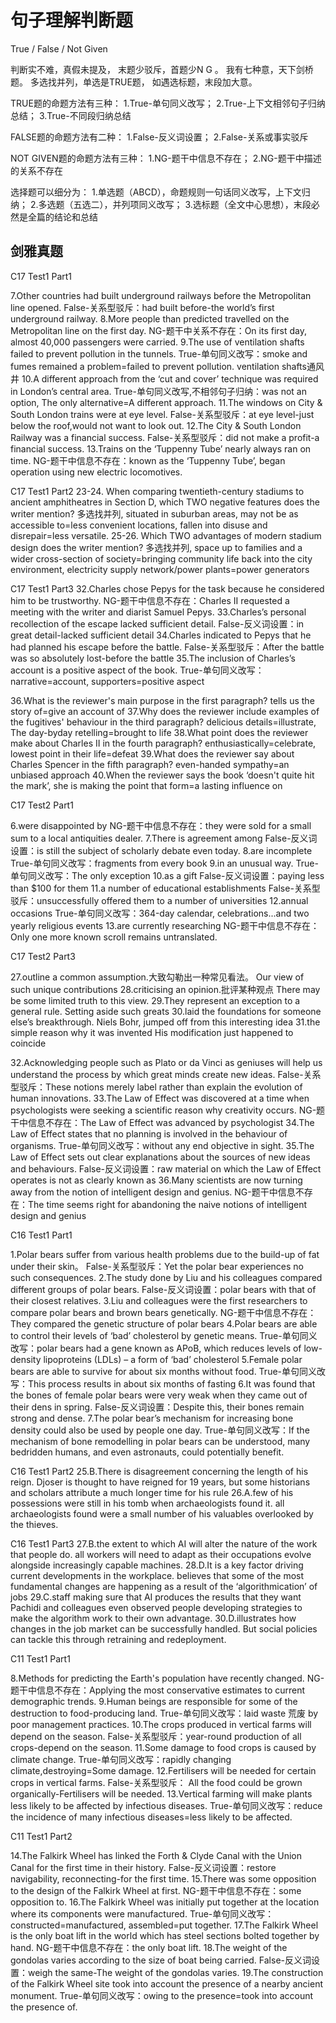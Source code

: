 # 句子理解判断题

True / False / Not Given

判断实不难，真假未提及，
末题少驳斥，首题少N G 。
我有七种意，天下剑桥题。
多选找并列，单选是TRUE题，
如遇选标题，末段加大意。

TRUE题的命题方法有三种：
1.True-单句同义改写；
2.True-上下文相邻句子归纳总结；
3.True-不同段归纳总结

FALSE题的命题方法有二种：
1.False-反义词设置；
2.False-关系或事实驳斥

NOT GIVEN题的命题方法有三种：
1.NG-题干中信息不存在；
2.NG-题干中描述的关系不存在

选择题可以细分为：
1.单选题（ABCD），命题规则一句话同义改写，上下文归纳；
2.多选题（五选二），并列项同义改写；
3.选标题（全文中心思想），末段必然是全篇的结论和总结

## 剑雅真题

C17 Test1 Part1

7.Other countries had built underground railways before the Metropolitan line opened.
False-关系型驳斥：had built before-the world’s first underground railway. 
8.More people than predicted travelled on the Metropolitan line on the first day.
NG-题干中关系不存在：On its first day, almost 40,000 passengers were carried.
9.The use of ventilation shafts failed to prevent pollution in the tunnels.
True-单句同义改写：smoke and fumes remained a problem=failed to prevent pollution.
ventilation shafts通风井
10.A different approach from the ‘cut and cover’ technique was required in London’s central area.
True-单句同义改写,不相邻句子归纳：was not an option, The only alternative=A different approach.
11.The windows on City & South London trains were at eye level.
False-关系型驳斥：at eye level-just below the roof,would not want to look out. 
12.The City & South London Railway was a financial success.
False-关系型驳斥：did not make a profit-a financial success. 
13.Trains on the ‘Tuppenny Tube’ nearly always ran on time.
NG-题干中信息不存在：known as the ‘Tuppenny Tube’, began operation using new electric locomotives.


C17 Test1 Part2
23-24. When comparing twentieth-century stadiums to ancient amphitheatres in Section D, which TWO negative features does the writer mention?
多选找并列, situated in suburban areas, may not be as accessible to=less convenient locations, fallen into disuse and disrepair=less versatile.
25-26. Which TWO advantages of modern stadium design does the writer mention?
多选找并列, space up to families and a wider cross-section of society=bringing community life back into the city environment, electricity supply network/power plants=power generators

C17 Test1 Part3
32.Charles chose Pepys for the task because he considered him to be trustworthy.
NG-题干中信息不存在：Charles II requested a meeting with the writer and diarist Samuel Pepys.
33.Charles’s personal recollection of the escape lacked sufficient detail.
False-反义词设置：in great detail-lacked sufficient detail
34.Charles indicated to Pepys that he had planned his escape before the battle.
False-关系型驳斥：After the battle was so absolutely lost-before the battle
35.The inclusion of Charles’s account is a positive aspect of the book.
True-单句同义改写：narrative=account, supporters=positive aspect

36.What is the reviewer's main purpose in the first paragraph?
tells us the story of=give an account of
37.Why does the reviewer include examples of the fugitives' behaviour in the third paragraph?
delicious details=illustrate, The day-byday retelling=brought to life
38.What point does the reviewer make about Charles II in the fourth paragraph?
enthusiastically=celebrate, lowest point in their life=defeat
39.What does the reviewer say about Charles Spencer in the fifth paragraph?
even-handed sympathy=an unbiased approach
40.When the reviewer says the book ‘doesn't quite hit the mark’, she is making the point that
form=a lasting influence on

C17 Test2 Part1

6.were disappointed by
NG-题干中信息不存在：they were sold for a small sum to a local antiquities dealer.
7.There is agreement among
False-反义词设置：is still the subject of scholarly debate even today.
8.are incomplete
True-单句同义改写：fragments from every book
9.in an unusual way.
True-单句同义改写：The only exception
10.as a gift
False-反义词设置：paying less than $100 for them
11.a number of educational establishments
False-关系型驳斥：unsuccessfully offered them to a number of universities
12.annual occasions
True-单句同义改写：364-day calendar, celebrations...and two yearly religious events
13.are currently researching
NG-题干中信息不存在：Only one more known scroll remains untranslated. 

C17 Test2 Part3

27.outline a common assumption.大致勾勒出一种常见看法。
Our view of such unique contributions
28.criticising an opinion.批评某种观点
There may be some limited truth to this view.
29.They represent an exception to a general rule.
Setting aside such greats
30.laid the foundations for someone else’s breakthrough.
Niels Bohr, jumped off from this interesting idea
31.the simple reason why it was invented
His modification just happened to coincide

32.Acknowledging people such as Plato or da Vinci as geniuses will help us understand the process by which great minds create new ideas.
False-关系型驳斥：These notions merely label rather than explain the evolution of human innovations.
33.The Law of Effect was discovered at a time when psychologists were seeking a scientific reason why creativity occurs.
NG-题干中信息不存在：The Law of Effect was advanced by psychologist
34.The Law of Effect states that no planning is involved in the behaviour of organisms.
True-单句同义改写：without any end objective in sight. 
35.The Law of Effect sets out clear explanations about the sources of new ideas and behaviours.
False-反义词设置：raw material on which the Law of Effect operates is not as clearly known as
36.Many scientists are now turning away from the notion of intelligent design and genius.
NG-题干中信息不存在：The time seems right for abandoning the naive notions of intelligent design and genius


C16 Test1 Part1

1.Polar bears suffer from various health problems due to the build-up of fat under their skin。
False-关系型驳斥：Yet the polar bear experiences no such consequences.
2.The study done by Liu and his colleagues compared different groups of polar bears.
False-反义词设置：polar bears with that of their closest relatives.
3.Liu and colleagues were the first researchers to compare polar bears and brown bears genetically.
NG-题干中信息不存在：They compared the genetic structure of polar bears
4.Polar bears are able to control their levels of ‘bad’ cholesterol by genetic means.
True-单句同义改写：polar bears had a gene known as APoB, which reduces levels of low-density lipoproteins (LDLs) – a form of ‘bad’ cholesterol
5.Female polar bears are able to survive for about six months without food.
True-单句同义改写：This process results in about six months of fasting
6.It was found that the bones of female polar bears were very weak when they came out of their dens in spring.
False-反义词设置：Despite this, their bones remain strong and dense.
7.The polar bear’s mechanism for increasing bone density could also be used by people one day.
True-单句同义改写：If the mechanism of bone remodelling in polar bears can be understood, many bedridden humans, and even astronauts, could potentially benefit.


C16 Test1 Part2
25.B.There is disagreement concerning the length of his reign.
Djoser is thought to have reigned for 19 years, but some historians and scholars attribute a much longer time for his rule
26.A.few of his possessions were still in his tomb when archaeologists found it.
all archaeologists found were a small number of his valuables overlooked by the thieves.


C16 Test1 Part3
27.B.the extent to which AI will alter the nature of the work that people do.
all workers will need to adapt as their occupations evolve alongside increasingly capable machines.
28.D.It is a key factor driving current developments in the workplace.
believes that some of the most fundamental changes are happening as a result of the ‘algorithmication’ of jobs 
29.C.staff making sure that AI produces the results that they want
Pachidi and colleagues even observed people developing strategies to make the algorithm work to their own advantage.
30.D.illustrates how changes in the job market can be successfully handled.
But social policies can tackle this through retraining and redeployment.


C11 Test1 Part1

8.Methods for predicting the Earth's population have recently changed.
NG-题干中信息不存在：Applying the most conservative estimates to current demographic trends.
9.Human beings are responsible for some of the destruction to food-producing land.
True-单句同义改写：laid waste 荒废 by poor management practices. 
10.The crops produced in vertical farms will depend on the season.
False-关系型驳斥：year-round production of all crops-depend on the season.
11.Some damage to food crops is caused by climate change.
True-单句同义改写：rapidly changing climate,destroying=Some damage. 
12.Fertilisers will be needed for certain crops in vertical farms.
False-关系型驳斥： All the food could be grown organically-Fertilisers will be needed.
13.Vertical farming will make plants less likely to be affected by infectious diseases.
True-单句同义改写：reduce the incidence of many infectious diseases=less likely to be affected. 

C11 Test1 Part2

14.The Falkirk Wheel has linked the Forth & Clyde Canal with the Union Canal for the first time in their history.
False-反义词设置：restore navigability, reconnecting-for the first time.
15.There was some opposition to the design of the Falkirk Wheel at first.
NG-题干中信息不存在：some opposition to.
16.The Falkirk Wheel was initially put together at the location where its components were manufactured.
True-单句同义改写：constructed=manufactured, assembled=put together. 
17.The Falkirk Wheel is the only boat lift in the world which has steel sections bolted together by hand.
NG-题干中信息不存在：the only boat lift.
18.The weight of the gondolas varies according to the size of boat being carried.
False-反义词设置：weigh the same-The weight of the gondolas varies.
19.The construction of the Falkirk Wheel site took into account the presence of a nearby ancient monument.
True-单句同义改写：owing to the presence=took into account the presence of. 